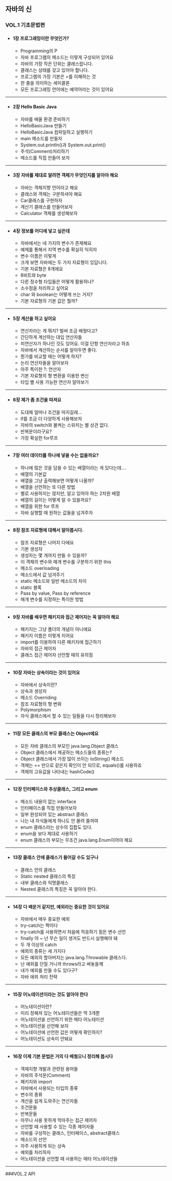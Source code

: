 ## 자바의 신

### VOL.1 기초문법편
- #### 1장  프로그래밍이란 무엇인가?
  * Programming의 P
  * 자바 프로그램의 메소드는 이렇게 구성되어 있어요
  * 자바의 가장 작은 단위는 클래스랍니다.
  * 클래스는 상태를 갖고 있어야 합니다.
  * 프로그램의 가장 기본은 =를 이해하는 것
  * 한 줄을 의미하는 세미콜론
  * 모든 프로그래밍 언어에는 예약어라는 것이 있어요
---  
- #### 2장  Hello Basic Java
  * 자바를 배울 환경 준비하기
  * HelloBasicJava 만들기
  * HelloBasicJava 컴파일하고 실행하기
  * main 메소드를 만들자
  * System.out.println()과 System.out.print()
  * 주석(Comment)처리하기
  * 메소드를 직접 만들어 보자
---  
- #### 3장  자바를 제대로 알려면 객체가 무엇인지를 알아야 해요
  * 자바는 객체지향 언어라고 해요
  * 클래스와 객체는 구분하셔야 해요
  * Car클래스를 구현하자
  * 계산기 클래스를 만들어보자
  * Calculator 객체를 생성해보자
---
- #### 4장  정보를 어디에 넣고 싶은데
	* 자바에서는 네 가지의 변수가 존재해요
	* 예제를 통해서 지역 변수를 확실히 익히자
	* 변수 이름은 이렇게
	* 크게 보면 자바에는 두 가지 자료형이 있답니다.
	* 기본 자료형은 8개에요
	* 8비트와 byte
	* 다른 정수형 타입들은 어떻게 활용하나?
	* 소수점을 처리하고 싶어요
	* char 와 boolean는 어떻게 쓰는 거지?
	* 기본 자료형의 기본 값은 뭘까?
---
- #### 5장  계산을 하고 싶어요
	- 연산자라는 게 뭐지? 벌써 조금 배웠다고?
	- 간단하게 계산하는 대입 연산자들
	- 피연산자가 하나인 것도 있어요. 이걸 단항 연산자라고 하죠
	- 자바에서 계산하는 순서를 알아두면 좋다.
	- 뭔가를 비교할 때는 어떻게 하지?
	- 논리 연산자들을 알아보자
	- 아주 특이한 ?: 연산자
	- 기본 자료형의 형 변환을 이용한 변신
	- 타입 별 사용 가능한 연산자 알아보기

---

- #### 6장  제가 좀 조건을 따져요
	- 도대체 얼마나 조건을 따지길래...
	- if를 조금 더 다양하게 사용해보자
	- 자바의 switch와 불켜는 스위치는 별 상관 없다.
	- 반복문이라구요?
	- 가장 확실한 for루프
---

- #### 7장  여러 데이터를 하나에 넣을 수는 없을까요?
	- 하나에 많은 것을 담을 수 있는 배열이라는 게 있다는데....
	- 배열의 기본값
	- 배열을 그냥 출력해보면 어떻게 나올까?
	- 배열을 선언하는 또 다른 방법
	- 별로 사용하지는 않지만, 알고 있어야 하는 2차원 배열
	- 배열의 길이는 어떻게 알 수 있을까요?
	- 배열을 위한 for 루프
	- 자바 실행할 때 원하는 값들을 넘겨주자

---
- #### 8장  참조 자료형에 대해서 알아봅시다.
	- 참조 자료형은 나머지 다에요
	- 기본 생성자
	- 생성자는 몇 개까지 만들 수 있을까?
	- 이 객체의 변수와 매개 변수를 구분하기 위한 this
	- 메소드 overloading
	- 메소드에서 값 넘겨주기
	- static 메소드와 일반 메소드의 차이
	- static 블록
	- Pass by value, Pass by reference
	- 매개 변수를 지정하는 특이한 방법

---
- #### 9장  자바를 배우면 패키지와 접근 제어자는 꼭 알아야 해요
	- 패키지는 그냥 폴더의 개념이 아니에요 
	- 패키지 이름은 이렇게 지어요
	- import를 이용하여 다른 패키지에 접근하기
	- 자바의 접근 제어자
	- 클래스 접근 제어자 선언할 때의 유의점

---

- #### 10장 자바는 상속이라는 것이 있어요
	- 자바에서 상속이란?
	- 상속과 생성자
	- 메소드 Overriding
	- 참조 자료형의 형 변화
	- Polymorphism
	- 자식 클래스에서 할 수 있는 일들을 다시 정리해보자
---

- #### 11장 모든 클래스의 부모 클래스는 Object에요
	- 모든 자바 클래스의 부모인 java.lang.Object 클래스
	- Object 클래스에서 제공하는 메소드들의 종류는?
	- Object 클래스에서 가장 많이 쓰이는 toString() 메소드
	- 객체는 == 만으로 같은지 확인이 안 되므로, equals()를 사용하죠
	- 객체의 고유값을 나타내는 hashCode()
---

- #### 12장 인터페이스와 추상클래스, 그리고 enum
	- 메소드 내용이 없는 interface
	- 인터페이스를 직접 만들어보자
	- 일부 완성되어 있는 abstract 클래스
	- 나는 내 자식들에게 하나도 안 물려 줄꺼여
	- enum 클래스라는 상수의 집합도 있다.
	- enum을 보다 제대로 사용하기
	- enum 클래스의 부모는 무조건 java.lang.Enum이어야 해요
---

- #### 13장 클래스 안에 클래스가 들어갈 수도 있구나
	- 클래스 안의 클래스
	- Static nested 클래스의 특징
	- 내부 클래스와 익명클래스
	- Nested 클래스의 특징은 꼭 알아야 한다.
---

- #### 14장 다 배운거 같지만, 예외라는 중요한 것이 있어요
	- 자바에서 매우 중요한 예외
	- try-catch는 짝이다
	- try-catch를 사용하면서 처음에 적응하기 힘든 변수 선언
	- finally 야 ~ 넌 무슨 일이 생겨도 반드시 실행해야 돼
	- 두 개 이상의 catch
	- 예외의 종류는 세 가지다
	- 모든 예외의 할아버지는 java.lang.Throwable 클래스다.
	- 난 예외를 던질 거니까 throws라고 써놓을께
	- 내가 예외를 만들 수도 있다구?
	- 자바 에외 처리 전략

---

- #### 15장 어노테이션이라는 것도 알아야 한다
	- 어노테이션이란?
	- 미리 정해져 있는 어노테이션들은 딱 3개뿐
	- 어노테이션을 선언하기 위한 메타 어노테이션
	- 어노테이션을 선언해 보자
	- 어노테이션에 선언한 값은 어떻게 확인하지?
	- 어노테이션도 상속이 안돼요

---

- #### 16장 이제 기본 문법은 거의 다 배웠으니 정리해 봅시다
	- 객체지향 개발과 관련된 용어들
	- 자바의 주석문(Comment)
	- 패키지와 import
	- 자바에서 사용되는 타입의 종류
	- 변수의 종류
	- 계산을 쉽게 도와주는 연산자들
	- 조건문들
	- 반복문들
	- 아무나 사용 못하게 막아주는 접근 제어자
	- 선언할 때 사용할 수 있는 각종 제어자들
	- 자바를 구성하는 클래스, 인터페이스, abstract클래스
	- 메소드의 선언
	- 자주 사용하게 되는 상속
	- 예외를 처리하자
	- 어노테이션을 선언할 때 사용하는 메타 어노테이션들


---

###VOL.2 API

